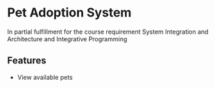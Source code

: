 # Pet Adoption System

In partial fulfillment for the course requirement System Integration and Architecture and Integrative Programming

## Features
- View available pets